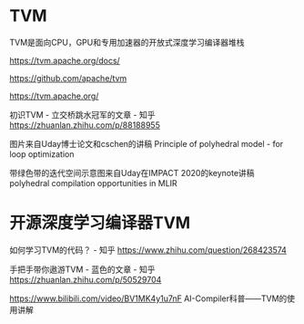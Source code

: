 # TVM


TVM是面向CPU，GPU和专用加速器的开放式深度学习编译器堆栈

https://tvm.apache.org/docs/




https://github.com/apache/tvm






https://tvm.apache.org/




初识TVM - 立交桥跳水冠军的文章 - 知乎
https://zhuanlan.zhihu.com/p/88188955




图片来自Uday博士论文和cschen的讲稿 Principle of polyhedral model - for loop optimization

带绿色带的迭代空间示意图来自Uday在IMPACT 2020的keynote讲稿 polyhedral compilation opportunities in MLIR






#  开源深度学习编译器TVM












如何学习TVM的代码？ - 知乎
https://www.zhihu.com/question/268423574

手把手带你遨游TVM - 蓝色的文章 - 知乎
https://zhuanlan.zhihu.com/p/50529704












https://www.bilibili.com/video/BV1MK4y1u7nF  AI-Compiler科普——TVM的使用讲解